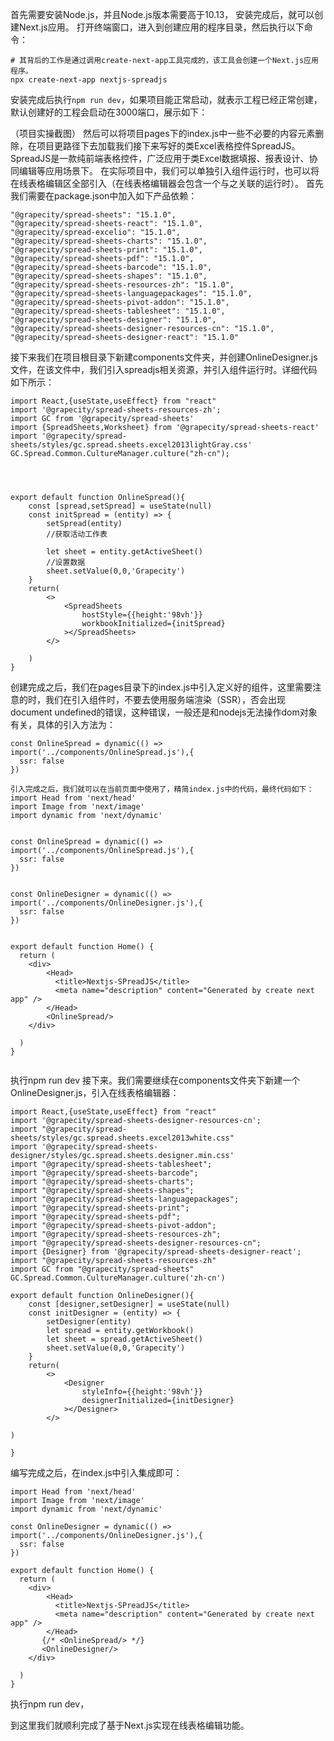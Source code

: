 首先需要安装Node.js，并且Node.js版本需要高于10.13，
安装完成后，就可以创建Next.js应用。
打开终端窗口，进入到创建应用的程序目录，然后执行以下命令：
```
# 其背后的工作是通过调用create-next-app工具完成的，该工具会创建一个Next.js应用程序。
npx create-next-app nextjs-spreadjs
```
安装完成后执行```npm run dev```，如果项目能正常启动，就表示工程已经正常创建，默认创建好的工程会启动在3000端口，展示如下：

 
（项目实操截图）
然后可以将项目pages下的index.js中一些不必要的内容元素删除，在项目更路径下去加载我们接下来写好的类Excel表格控件SpreadJS。
SpreadJS是一款纯前端表格控件，广泛应用于类Excel数据填报、报表设计、协同编辑等应用场景下。
在实际项目中，我们可以单独引入组件运行时，也可以将在线表格编辑区全部引入（在线表格编辑器会包含一个与之关联的运行时）。
首先我们需要在package.json中加入如下产品依赖：
```
"@grapecity/spread-sheets": "15.1.0",
"@grapecity/spread-sheets-react": "15.1.0",
"@grapecity/spread-excelio": "15.1.0",
"@grapecity/spread-sheets-charts": "15.1.0",
"@grapecity/spread-sheets-print": "15.1.0",
"@grapecity/spread-sheets-pdf": "15.1.0",
"@grapecity/spread-sheets-barcode": "15.1.0",
"@grapecity/spread-sheets-shapes": "15.1.0",
"@grapecity/spread-sheets-resources-zh": "15.1.0",
"@grapecity/spread-sheets-languagepackages": "15.1.0",
"@grapecity/spread-sheets-pivot-addon": "15.1.0",
"@grapecity/spread-sheets-tablesheet": "15.1.0",
"@grapecity/spread-sheets-designer": "15.1.0",
"@grapecity/spread-sheets-designer-resources-cn": "15.1.0",
"@grapecity/spread-sheets-designer-react": "15.1.0"
```
接下来我们在项目根目录下新建components文件夹，并创建OnlineDesigner.js文件，在该文件中，我们引入spreadjs相关资源，并引入组件运行时。详细代码如下所示：
```
import React,{useState,useEffect} from "react"
import '@grapecity/spread-sheets-resources-zh';
import GC from '@grapecity/spread-sheets'
import {SpreadSheets,Worksheet} from '@grapecity/spread-sheets-react'
import '@grapecity/spread-sheets/styles/gc.spread.sheets.excel2013lightGray.css'
GC.Spread.Common.CultureManager.culture("zh-cn");




export default function OnlineSpread(){
    const [spread,setSpread] = useState(null)
    const initSpread = (entity) => {
        setSpread(entity)
        //获取活动工作表

        let sheet = entity.getActiveSheet()
        //设置数据
        sheet.setValue(0,0,'Grapecity')
    }
    return(
        <>
            <SpreadSheets
                hostStyle={{height:'98vh'}}
                workbookInitialized={initSpread}
            ></SpreadSheets>
        </>
       
    )
}
```
创建完成之后，我们在pages目录下的index.js中引入定义好的组件，这里需要注意的时，我们在引入组件时，不要去使用服务端渲染（SSR），否会出现document undefined的错误，这种错误，一般还是和nodejs无法操作dom对象有关，具体的引入方法为：
```
const OnlineSpread = dynamic(() => import('../components/OnlineSpread.js'),{
  ssr: false
})

引入完成之后，我们就可以在当前页面中使用了，精简index.js中的代码，最终代码如下：
import Head from 'next/head'
import Image from 'next/image'
import dynamic from 'next/dynamic'


const OnlineSpread = dynamic(() => import('../components/OnlineSpread.js'),{
  ssr: false
})


const OnlineDesigner = dynamic(() => import('../components/OnlineDesigner.js'),{
  ssr: false
})


export default function Home() {
  return (
    <div>
        <Head>
          <title>Nextjs-SPreadJS</title>
          <meta name="description" content="Generated by create next app" />
        </Head>
        <OnlineSpread/>
    </div>
     
  )
}


```
执行npm run dev
接下来。我们需要继续在components文件夹下新建一个OnlineDesigner.js，引入在线表格编辑器：
```
import React,{useState,useEffect} from "react"
import '@grapecity/spread-sheets-designer-resources-cn';
import "@grapecity/spread-sheets/styles/gc.spread.sheets.excel2013white.css"
import '@grapecity/spread-sheets-designer/styles/gc.spread.sheets.designer.min.css'
import "@grapecity/spread-sheets-tablesheet";
import "@grapecity/spread-sheets-barcode";
import "@grapecity/spread-sheets-charts";
import "@grapecity/spread-sheets-shapes";
import "@grapecity/spread-sheets-languagepackages";
import "@grapecity/spread-sheets-print";
import "@grapecity/spread-sheets-pdf";
import "@grapecity/spread-sheets-pivot-addon";
import "@grapecity/spread-sheets-resources-zh";
import "@grapecity/spread-sheets-designer-resources-cn";
import {Designer} from '@grapecity/spread-sheets-designer-react';
import "@grapecity/spread-sheets-resources-zh"
import GC from "@grapecity/spread-sheets"
GC.Spread.Common.CultureManager.culture('zh-cn')

export default function OnlineDesigner(){
    const [designer,setDesigner] = useState(null)
    const initDesigner = (entity) => {
        setDesigner(entity)
        let spread = entity.getWorkbook()
        let sheet = spread.getActiveSheet()
        sheet.setValue(0,0,'Grapecity')
    }
    return(
        <>
            <Designer
                styleInfo={{height:'98vh'}}
                designerInitialized={initDesigner}
            ></Designer>
        </>
       
)

}
```
编写完成之后，在index.js中引入集成即可：
```
import Head from 'next/head'
import Image from 'next/image'
import dynamic from 'next/dynamic'

const OnlineDesigner = dynamic(() => import('../components/OnlineDesigner.js'),{
  ssr: false
})

export default function Home() {
  return (
    <div>
        <Head>
          <title>Nextjs-SPreadJS</title>
          <meta name="description" content="Generated by create next app" />
        </Head>
       {/* <OnlineSpread/> */}
       <OnlineDesigner/>
    </div>
     
  )
}
```
执行npm run dev，

到这里我们就顺利完成了基于Next.js实现在线表格编辑功能。













